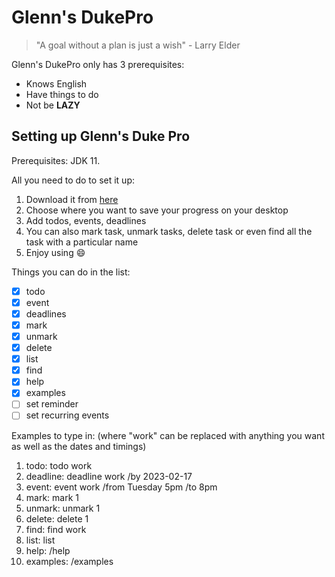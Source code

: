 # Glenn's DukePro
> "A goal without a plan is just a wish" - Larry Elder

Glenn's DukePro only has 3 prerequisites:

- Knows English
- Have things to do
- Not be **LAZY**

## Setting up Glenn's Duke Pro

Prerequisites: JDK 11.

All you need to do to set it up:


1. Download it from [here](https://github.com/GlennOngJunJie/ip/releases/tag/A-Release)
2. Choose where you want to save your progress on your desktop
3. Add todos, events, deadlines
4. You can also mark task, unmark tasks, delete task or even find all the task with a particular name
5. Enjoy using :smile:

Things you can do in the list:

- [x] todo 
- [x] event
- [x] deadlines
- [x] mark
- [x] unmark
- [x] delete
- [x] list
- [x] find
- [x] help
- [x] examples
- [ ] set reminder
- [ ] set recurring events

Examples to type in:
(where "work" can be replaced with anything you want as well as the dates and timings)

1. todo: todo work
2. deadline: deadline work /by 2023-02-17
3. event: event work /from Tuesday 5pm /to 8pm
4. mark: mark 1
5. unmark: unmark 1
6. delete: delete 1
7. find: find work
8. list: list
9. help: /help
10. examples: /examples


